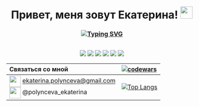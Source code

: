 <h1 align="center">Привет, меня зовут Екатерина!
<img src="https://github.com/blackcater/blackcater/raw/main/images/Hi.gif" height="32"/></h1>
<h3 align="center"><a href="https://git.io/typing-svg"><img src="https://readme-typing-svg.demolab.com?font=Times+New+Roman&pause=1000&color=000000&background=FFFFFF00&center=true&vCenter=true&width=420&height=40&lines=%D0%9D%D0%B0%D1%87%D0%B8%D0%BD%D0%B0%D1%8E%D1%89%D0%B8%D0%B9+frontend-%D1%80%D0%B0%D0%B7%D1%80%D0%B0%D0%B1%D0%BE%D1%82%D1%87%D0%B8%D0%BA;%D0%98%D1%89%D1%83+%D1%80%D0%B0%D0%B1%D0%BE%D1%82%D1%83+%D0%B8%D0%BB%D0%B8+%D1%81%D1%82%D0%B0%D0%B6%D0%B8%D1%80%D0%BE%D0%B2%D0%BA%D1%83;%D0%A3%D1%87%D1%83%D1%81%D1%8C+%D0%B2+%D0%AF.%D0%9F%D1%80%D0%B0%D0%BA%D1%82%D0%B8%D0%BA%D1%83%D0%BC%D0%B5" alt="Typing SVG" /></a>
</h3>
<br>
<div align="center">
<img src="https://img.shields.io/badge/html5-%23E34F26.svg?style=for-the-badge&logo=html5&logoColor=white"> <img src="https://img.shields.io/badge/css3-%231572B6.svg?style=for-the-badge&logo=css3&logoColor=white"> <img src="https://img.shields.io/badge/javascript-%23323330.svg?style=for-the-badge&logo=javascript&logoColor=%23F7DF1E"> <img src="https://img.shields.io/badge/git-%23F05033.svg?style=for-the-badge&logo=git&logoColor=white"> <img src="https://img.shields.io/badge/webpack-%238DD6F9.svg?style=for-the-badge&logo=webpack&logoColor=black"> <img src="https://img.shields.io/badge/react-%2320232a.svg?style=for-the-badge&logo=react&logoColor=%2361DAFB">
</div>

<div align="center">
  
  
| Связаться со мной |[![codewars](https://www.codewars.com/users/polynceva-es/badges/small)](https://www.codewars.com/users/polynceva-es)  |
|:----------------|:---------|
| <img align="center" src="https://cdn-icons-png.flaticon.com/128/4767/4767983.png" width="30px" height="30px"> ekaterina.polynceva@gmail.com <br><img align="center" src="https://cdn-icons-png.flaticon.com/128/4767/4767993.png" width="30px" height="30px"> @polynceva_ekaterina| [![Top Langs](https://github-readme-stats.vercel.app/api/top-langs/?username=polynceva-es&layout=compact)](https://github.com/polynceva-es/github-readme-stats)|

  
 </div> 
